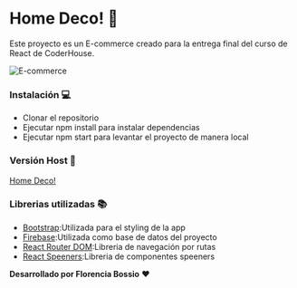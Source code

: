 # Home Deco! 🛒

Este proyecto es un E-commerce creado para la entrega final del curso de React de CoderHouse.

![E-commerce](https://i.postimg.cc/59hdZQ4q/Captura-de-pantalla-2024-04-14-162958.png)

### Instalación 💻
- Clonar el repositorio
- Ejecutar npm install para instalar dependencias
- Ejecutar npm start para levantar el proyecto de manera local

### Versión Host 🛜
[Home Deco!](https://react-coder-flor.vercel.app/)

### Librerias utilizadas 📚

- [Bootstrap](https://getbootstrap.com/):Utilizada para el styling de la app
- [Firebase](https://firebase.google.com/?hl=es):Utilizada como base de datos del proyecto
- [React Router DOM](https://react.dev/reference/react-dom/components):Libreria de navegación por rutas
- [React Speeners](https://www.davidhu.io/react-spinners/):Libreria de componentes speeners

**Desarrollado por Florencia Bossio** ❤️
